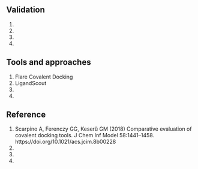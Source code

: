 <h2>Validation</h2>
<ol>
  <li></li>
  <li></li>
  <li></li>
  <li></li>
</ol>
<h2>Tools and approaches</h2>
<ol>
  <li>Flare Covalent Docking</li>
  <li>LigandScout</li>
  <li></li>
  <li></li>
</ol>
<h2>Reference</h2>
<ol>
  <li>Scarpino A, Ferenczy GG, Keserű GM (2018) Comparative evaluation of covalent docking tools. J Chem Inf Model 58:1441–1458. https://doi.org/10.1021/acs.jcim.8b00228</li>
  <li></li>
  <li></li>
  <li></li>
</ol>
